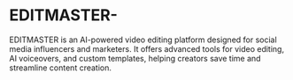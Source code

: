 # EDITMASTER-
EDITMASTER is an AI-powered video editing platform designed for social media influencers and marketers. It offers advanced tools for video editing, AI voiceovers, and custom templates, helping creators save time and streamline content creation.

